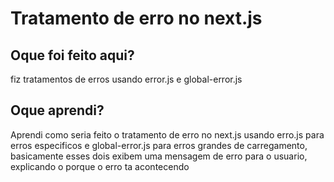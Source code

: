 # Tratamento de erro no next.js
## Oque foi feito aqui?
fiz tratamentos de erros usando error.js e global-error.js

## Oque aprendi?
Aprendi como seria feito o tratamento de erro no next.js
usando erro.js para erros especificos e global-error.js
para erros grandes de carregamento, basicamente esses dois exibem
uma mensagem de erro para o usuario, explicando o porque o erro ta acontecendo